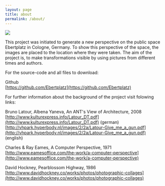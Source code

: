 ```yaml
---
layout: page
title: about
permalink: /about/
---
```


<img src="/assets/background1.gif">

This project was initiated to generate a new perspective on the public space Ebertplatz in Cologne, Germany. To show this perspective of the space, the images are placed to the location where they were taken. The aim of the project is, to make transformations visible by using pictures from different times and authors. 

For the source-code and all files to download:

Github  
[https://github.com/Ebertplatz](https://github.com/Ebertplatz)


For further information about the background of the project visit folowing links:

Bruno Latour, Albena Yaneva, An ANT's View of Architecture, 2008  
[http://www.kulturexpress.info/Latour_DT.pdf](http://www.kulturexpress.info/Latour_DT.pdf)  (german)  
[http://vhpark.hyperbody.nl/images/2/2a/Latour-Give_me_a_gun.pdf](http://vhpark.hyperbody.nl/images/2/2a/Latour-Give_me_a_gun.pdf) (english)  

 Charles & Ray Eames, A Computer Perspective, 1971
 [http://www.eamesoffice.com/the-work/a-computer-perspective](http://www.eamesoffice.com/the-work/a-computer-perspective) 

David Hockney, Pearblossom Highway, 1986   
[http://www.davidhockney.co/works/photos/photographic-collages](http://www.davidhockney.co/works/photos/photographic-collages)  

